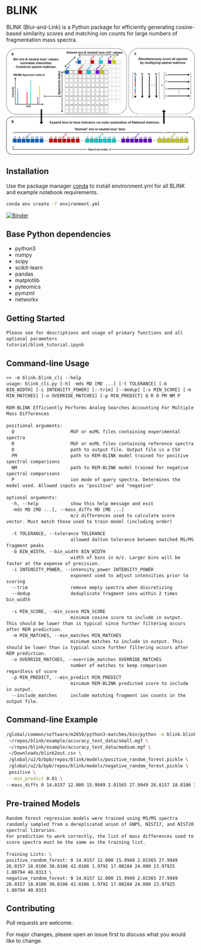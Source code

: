 # BLINK

BLINK (Blur-and-Link) is a Python package for efficiently
generating cosine-based similarity scores and matching ion counts for large numbers of fragmentation mass spectra.   

![BLINK Flow](blink_workflow.png "BLINK")

## Installation

Use the package manager [conda](https://docs.conda.io/projects/conda/en/latest/user-guide/index.html) to install environment.yml for all BLINK and example notebook requirements.

```bash
conda env create -f environment.yml
```

[![Binder](https://mybinder.org/badge_logo.svg)](https://mybinder.org/v2/gh/biorack/blink/HEAD)

## Base Python dependencies
- python3
- numpy
- scipy
- scikit-learn
- pandas
- matplotlib
- pyteomics
- pymzml
- networkx

## Getting Started

```
Please see for descriptions and usage of primary functions and all optional parameters 
tutorial/blink_tutorial.ipynb
```

## Command-line Usage

```
>> -m blink.blink_cli --help
usage: blink_cli.py [-h] -mds MD [MD ...] [-t TOLERANCE] [-b BIN_WIDTH] [-i INTENSITY_POWER] [--trim] [--dedup] [-s MIN_SCORE] [-m MIN_MATCHES] [-o OVERRIDE_MATCHES] [-p MIN_PREDICT] Q R O PM NM P

REM-BLINK Efficiently Performs Analog Searches Accounting For Multiple Mass Differences

positional arguments:
  Q                     MGF or mzML files containing experimental spectra
  R                     MGF or mzML files containing reference spectra
  O                     path to output file. Output file is a CSV
  PM                    path to REM-BLINK model trained for positive spectral comparisons
  NM                    path to REM-BLINK model trained for negative spectral comparisons
  P                     ion mode of query spectra. Determines the model used. Allowed inputs as "positive" and "negative"

optional arguments:
  -h, --help            show this help message and exit
  -mds MD [MD ...], --mass_diffs MD [MD ...]
                        m/z differences used to calculate score vector. Must match those used to train model (including order)

  -t TOLERANCE, --tolerance TOLERANCE
                        allowed dalton tolerance between matched MS/MS fragment peaks
  -b BIN_WIDTH, --bin_width BIN_WIDTH
                        width of bins in m/z. Larger bins will be faster at the expense of precision.
  -i INTENSITY_POWER, --intensity_power INTENSITY_POWER
                        exponent used to adjust intensities prior to scoring
  --trim                remove empty spectra when discretizing
  --dedup               deduplicate fragment ions within 2 times bin_width

  -s MIN_SCORE, --min_score MIN_SCORE
                        minimum cosine score to include in output. This should be lower than is typical since further filtering occurs after REM prediction.
  -m MIN_MATCHES, --min_matches MIN_MATCHES
                        minimum matches to include in output. This should be lower than is typical since further filtering occurs after REM prediction.
  -o OVERRIDE_MATCHES, --override_matches OVERRIDE_MATCHES
                        number of matches to keep comparison regardless of score
  -p MIN_PREDICT, --min_predict MIN_PREDICT
                        minimum REM-BLINK predicted score to include in output.
  --include_matches     include matching fragment ion counts in the output file.
```

## Command-line Example

```bash
/global/common/software/m2650/python3-matchms/bin/python -m blink.blink_cli \
 ~/repos/blink/example/accuracy_test_data/small.mgf \
 ~/repos/blink/example/accuracy_test_data/medium.mgf \
 ~/Downloads/blink2out.csv \
 /global/u2/b/bpb/repos/blink/models/positive_random_forest.pickle \
 /global/u2/b/bpb/repos/blink/models/negative_random_forest.pickle \
 positive \
 --min_predict 0.01 \
--mass_diffs 0 14.0157 12.000 15.9949 2.01565 27.9949 26.0157 18.0106 30.0106 42.0106 1.9792 17.00284 24.000 13.97925 1.00794 40.0313
```

## Pre-trained Models

```
Random forest regression models were trained using MS/MS spectra randomly sampled from a dereplicated union of GNPS, NIST17, and NIST20 spectral libraries.
For prediction to work correctly, the list of mass differences used to score spectra must be the same as the training list.

Training Lists: \
positive_random_forest: 0 14.0157 12.000 15.9949 2.01565 27.9949 26.0157 18.0106 30.0106 42.0106 1.9792 17.00284 24.000 13.97925 1.00794 40.0313 \
negative_random_forest: 0 14.0157 12.000 15.9949 2.01565 27.9949 26.0157 18.0106 30.0106 42.0106 1.9792 17.00284 24.000 13.97925 1.00794 40.0313
```

## Contributing
Pull requests are welcome.

For major changes, please open an issue first to discuss what you would like to change.
